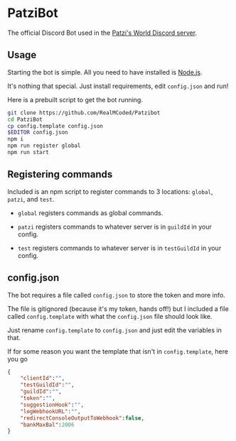 # PatziBot

The official Discord Bot used in the [Patzi's World Discord server](https://discord.gg/pBFQPJQ5xd).

## Usage

Starting the bot is simple. All you need to have installed is [Node.js](https://nodejs.org/en/).

It's nothing that special. Just install requirements, edit `config.json` and run!

Here is a prebuilt script to get the bot running.
```bash
git clone https://github.com/RealMCoded/Patzibot
cd PatziBot
cp config.template config.json
$EDITOR config.json
npm i
npm run register global
npm run start
```

## Registering commands

Included is an npm script to register commands to 3 locations: `global`, `patzi`, and `test`.

- `global` registers commands as global commands.

- `patzi` registers commands to whatever server is in `guildId` in your config.

- `test` registers commands to whatever server is in `testGuildId` in your config.

## config.json

The bot requires a file called `config.json` to store the token and more info.

The file is gitignored (because it's my token, hands off!) but I included a file called `config.template` with what the `config.json` file should look like.

Just rename `config.template` to `config.json` and just edit the variables in that.

If for some reason you want the template that isn't in `config.template`, here you go

```json
{
    "clientId":"",
    "testGuildId":"",
    "guildId":"",
    "token":"",
    "suggestionHook":"",
    "logWebhookURL":"",
    "redirectConsoleOutputToWebhook":false,
    "bankMaxBal":2006
}
```